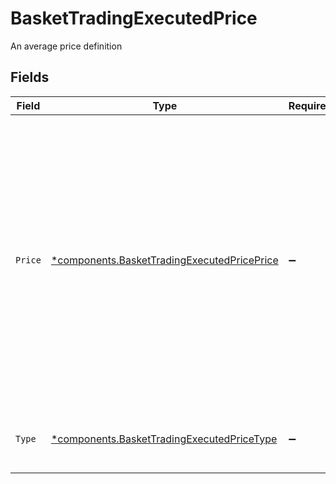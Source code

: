 # BasketTradingExecutedPrice

An average price definition


## Fields

| Field                                                                                                                                                                                                                                                                                                                                       | Type                                                                                                                                                                                                                                                                                                                                        | Required                                                                                                                                                                                                                                                                                                                                    | Description                                                                                                                                                                                                                                                                                                                                 | Example                                                                                                                                                                                                                                                                                                                                     |
| ------------------------------------------------------------------------------------------------------------------------------------------------------------------------------------------------------------------------------------------------------------------------------------------------------------------------------------------- | ------------------------------------------------------------------------------------------------------------------------------------------------------------------------------------------------------------------------------------------------------------------------------------------------------------------------------------------- | ------------------------------------------------------------------------------------------------------------------------------------------------------------------------------------------------------------------------------------------------------------------------------------------------------------------------------------------- | ------------------------------------------------------------------------------------------------------------------------------------------------------------------------------------------------------------------------------------------------------------------------------------------------------------------------------------------- | ------------------------------------------------------------------------------------------------------------------------------------------------------------------------------------------------------------------------------------------------------------------------------------------------------------------------------------------- |
| `Price`                                                                                                                                                                                                                                                                                                                                     | [*components.BasketTradingExecutedPricePrice](../../models/components/baskettradingexecutedpriceprice.md)                                                                                                                                                                                                                                   | :heavy_minus_sign:                                                                                                                                                                                                                                                                                                                          | The limit price which must be greater than zero if provided. For equity orders in the USD currency, up to 2 decimal places are allowed for prices above $1 and up to 4 decimal places for prices at or below $1. For fixed income orders this is expressed as a percentage of par, which allows up to 5 decimal places in the USD currency. | {<br/>"value": "97.83"<br/>}                                                                                                                                                                                                                                                                                                                |
| `Type`                                                                                                                                                                                                                                                                                                                                      | [*components.BasketTradingExecutedPriceType](../../models/components/baskettradingexecutedpricetype.md)                                                                                                                                                                                                                                     | :heavy_minus_sign:                                                                                                                                                                                                                                                                                                                          | The type of this price, which must be PRICE_PER_UNIT for equity orders                                                                                                                                                                                                                                                                      | PRICE_PER_UNIT                                                                                                                                                                                                                                                                                                                              |
